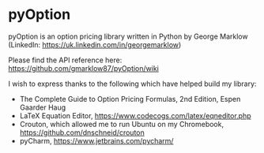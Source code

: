 # pyOption
pyOption is an option pricing library written in Python by George Marklow (LinkedIn: https://uk.linkedin.com/in/georgemarklow)

Please find the API reference here: https://github.com/gmarklow87/pyOption/wiki

I wish to express thanks to the following which have helped build my library:

* The Complete Guide to Option Pricing Formulas, 2nd Edition, Espen Gaarder Haug
* LaTeX Equation Editor, https://www.codecogs.com/latex/eqneditor.php
* Crouton, which allowed me to run Ubuntu on my Chromebook, https://github.com/dnschneid/crouton
* pyCharm, https://www.jetbrains.com/pycharm/
